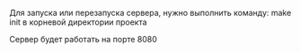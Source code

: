 Для запуска или перезапуска сервера, нужно выполнить команду:
        make init
в корневой директории проекта

Сервер будет работать на порте 8080